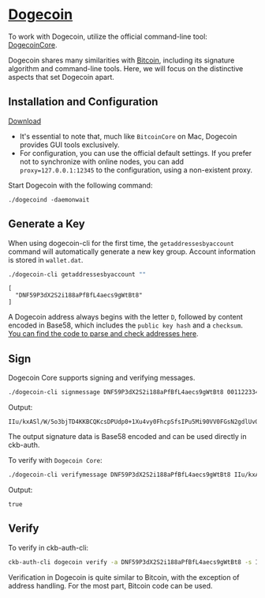 # [Dogecoin](../README.md)

To work with Dogecoin, utilize the official command-line tool: [DogecoinCore](https://github.com/dogecoin/dogecoin/tree/v1.14.6).

Dogecoin shares many similarities with [Bitcoin](./bitcoin.md), including its signature algorithm and command-line tools. Here, we will focus on the distinctive aspects that set Dogecoin apart.

## Installation and Configuration
[Download](https://github.com/dogecoin/dogecoin/releases/tag/v1.14.6)
- It's essential to note that, much like `BitcoinCore` on Mac, Dogecoin provides GUI tools exclusively.
- For configuration, you can use the official default settings. If you prefer not to synchronize with online nodes, you can add `proxy=127.0.0.1:12345` to the configuration, using a non-existent proxy.

Start Dogecoin with the following command:
```
./dogecoind -daemonwait
```

## Generate a Key

When using dogecoin-cli for the first time, the `getaddressesbyaccount` command will automatically generate a new key group. Account information is stored in `wallet.dat`.

```bash
./dogecoin-cli getaddressesbyaccount ""
```

```
[
  "DNF59P3dX2S2i188aPfBfL4aecs9gWtBt8"
]
```

A Dogecoin address always begins with the letter `D`, followed by content encoded in Base58, which includes the `public key hash` and a `checksum`. [You can find the code to parse and check addresses here](../tools/ckb-auth-cli/src/chain_command/dogecoin.rs#L52).

## Sign

Dogecoin Core supports signing and verifying messages.

```bash
./dogecoin-cli signmessage DNF59P3dX2S2i188aPfBfL4aecs9gWtBt8 00112233445566778899aabbccddeeff00112233445566778899aabbccddeeff
```

Output:
```
IIu/kxASl/W/5o3bjTD4KKBCQKcsDPUdp0+1Xu4vy0FhcpSfsIPu5Mi90VV0FGsN2gdlUvQFswTI886CeKNp7So=
```

The output signature data is Base58 encoded and can be used directly in ckb-auth.

To verify with `Dogecoin Core`:

```bash
./dogecoin-cli verifymessage DNF59P3dX2S2i188aPfBfL4aecs9gWtBt8 IIu/kxASl/W/5o3bjTD4KKBCQKcsDPUdp0+1Xu4vy0FhcpSfsIPu5Mi90VV0FGsN2gdlUvQFswTI886CeKNp7So= 00112233445566778899aabbccddeeff00112233445566778899aabbccddeeff
```

Output:
```
true
```

## Verify

To verify in ckb-auth-cli:

```bash
ckb-auth-cli dogecoin verify -a DNF59P3dX2S2i188aPfBfL4aecs9gWtBt8 -s IIu/kxASl/W/5o3bjTD4KKBCQKcsDPUdp0+1Xu4vy0FhcpSfsIPu5Mi90VV0FGsN2gdlUvQFswTI886CeKNp7So= -m 00112233445566778899aabbccddeeff00112233445566778899aabbccddeeff
```

Verification in Dogecoin is quite similar to Bitcoin, with the exception of address handling. For the most part, Bitcoin code can be used.